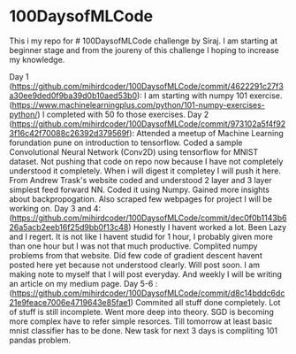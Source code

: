 # 100DaysofMLCode
This i my repo for # 100DaysofMLCode challenge by Siraj.
I am starting at beginner stage and from the joureny of this challenge I hoping to increase my knowledge.

Day 1 (https://github.com/mihirdcoder/100DaysofMLCode/commit/4622291c27f3a30ee9ded0f9ba39d0b10aed53b0): 
    I am starting with numpy 101 exercise.(https://www.machinelearningplus.com/python/101-numpy-exercises-python/) I completed     with 50 fo those exercises.
Day 2 (https://github.com/mihirdcoder/100DaysofMLCode/commit/973102a5f4f923f16c42f70088c26392d379569f):
    Attended a meetup of Machine Learning forundation pune on introduction to tensorflow. Coded a sample Convolutional Neural       Network (Conv2D) using tensorflow for MNIST dataset. Not pushing that code on repo now because I have not completely           understood it completely. When i will digest it completey I will push it here.
    From Andrew Trask's website coded and understood 2 layer and 3 layer simplest feed forward NN. Coded it using Numpy. Gained     more insights about backpropogation.
    Also scraped few webpages for project I will be working on.
Day 3 and 4: (https://github.com/mihirdcoder/100DaysofMLCode/commit/dec0f0b1143b626a5acb2eeb16f25d9bb0f13c48)
    Honestly I havent worked a lot. Been Lazy and I regert.
    It is not like I havent studid for 1 hour, I probably given more than one hour but I was not that much productive.             Complited numpy problems from that website. Did few code of gradient descent havent posted here yet because not understood     clearly. Will post soon.
    I am making note to myself that I will post everyday. And weekly I will be writing an article on my medium page.
Day 5-6 :(https://github.com/mihirdcoder/100DaysofMLCode/commit/d8c14bddc6dc21e9feace7006e4719643e85fae1) Commited all stuff            done completely. Lot of stuff is still incomplete. Went more deep into theory. SGD is becoming more complex have to            refer simple resorces. Till tomorrow at least basic mnist classifier has to be done. New task for next 3 days is                compliting 101 pandas problem.
